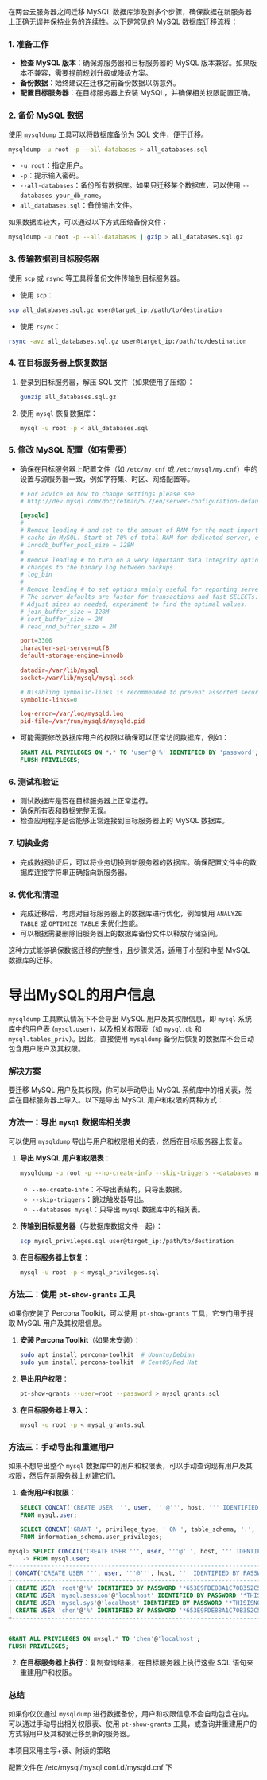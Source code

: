 在两台云服务器之间迁移 MySQL 数据库涉及到多个步骤，确保数据在新服务器上正确无误并保持业务的连续性。以下是常见的 MySQL 数据库迁移流程：

### 1. 准备工作
- **检查 MySQL 版本**：确保源服务器和目标服务器的 MySQL 版本兼容。如果版本不兼容，需要提前规划升级或降级方案。
- **备份数据**：始终建议在迁移之前备份数据以防意外。
- **配置目标服务器**：在目标服务器上安装 MySQL，并确保相关权限配置正确。

### 2. 备份 MySQL 数据
使用 `mysqldump` 工具可以将数据库备份为 SQL 文件，便于迁移。

```bash
mysqldump -u root -p --all-databases > all_databases.sql
```

- `-u root`：指定用户。
- `-p`：提示输入密码。
- `--all-databases`：备份所有数据库。如果只迁移某个数据库，可以使用 `--databases your_db_name`。
- `all_databases.sql`：备份输出文件。

如果数据库较大，可以通过以下方式压缩备份文件：
```bash
mysqldump -u root -p --all-databases | gzip > all_databases.sql.gz
```

### 3. 传输数据到目标服务器
使用 `scp` 或 `rsync` 等工具将备份文件传输到目标服务器。

- 使用 `scp`：
```bash
scp all_databases.sql.gz user@target_ip:/path/to/destination
```

- 使用 `rsync`：
```bash
rsync -avz all_databases.sql.gz user@target_ip:/path/to/destination
```

### 4. 在目标服务器上恢复数据
1. 登录到目标服务器，解压 SQL 文件（如果使用了压缩）：
   ```bash
   gunzip all_databases.sql.gz
   ```

2. 使用 `mysql` 恢复数据库：
   ```bash
   mysql -u root -p < all_databases.sql
   ```

### 5. 修改 MySQL 配置（如有需要）
- 确保在目标服务器上配置文件（如 `/etc/my.cnf` 或 `/etc/mysql/my.cnf`）中的设置与源服务器一致，例如字符集、时区、网络配置等。
   ```conf
   # For advice on how to change settings please see
   # http://dev.mysql.com/doc/refman/5.7/en/server-configuration-defaults.html

   [mysqld]
   #
   # Remove leading # and set to the amount of RAM for the most important data
   # cache in MySQL. Start at 70% of total RAM for dedicated server, else 10%.
   # innodb_buffer_pool_size = 128M
   #
   # Remove leading # to turn on a very important data integrity option: logging
   # changes to the binary log between backups.
   # log_bin
   #
   # Remove leading # to set options mainly useful for reporting servers.
   # The server defaults are faster for transactions and fast SELECTs.
   # Adjust sizes as needed, experiment to find the optimal values.
   # join_buffer_size = 128M
   # sort_buffer_size = 2M
   # read_rnd_buffer_size = 2M

   port=3306
   character-set-server=utf8
   default-storage-engine=innodb
                                                                                                                                                   
   datadir=/var/lib/mysql
   socket=/var/lib/mysql/mysql.sock

   # Disabling symbolic-links is recommended to prevent assorted security risks
   symbolic-links=0

   log-error=/var/log/mysqld.log
   pid-file=/var/run/mysqld/mysqld.pid
   ```


- 可能需要修改数据库用户的权限以确保可以正常访问数据库，例如：
  ```sql
  GRANT ALL PRIVILEGES ON *.* TO 'user'@'%' IDENTIFIED BY 'password';
  FLUSH PRIVILEGES;
  ```

### 6. 测试和验证
- 测试数据库是否在目标服务器上正常运行。
- 确保所有表和数据完整无误。
- 检查应用程序是否能够正常连接到目标服务器上的 MySQL 数据库。

### 7. 切换业务
- 完成数据验证后，可以将业务切换到新服务器的数据库。确保配置文件中的数据库连接字符串正确指向新服务器。

### 8. 优化和清理
- 完成迁移后，考虑对目标服务器上的数据库进行优化，例如使用 `ANALYZE TABLE` 或 `OPTIMIZE TABLE` 来优化性能。
- 可以根据需要删除旧服务器上的数据库备份文件以释放存储空间。

这种方式能够确保数据迁移的完整性，且步骤灵活，适用于小型和中型 MySQL 数据库的迁移。


# 导出MySQL的用户信息

`mysqldump` 工具默认情况下不会导出 MySQL 用户及其权限信息，即 `mysql` 系统库中的用户表 (`mysql.user`)，以及相关权限表（如 `mysql.db` 和 `mysql.tables_priv`）。因此，直接使用 `mysqldump` 备份后恢复的数据库不会自动包含用户账户及其权限。

### 解决方案

要迁移 MySQL 用户及其权限，你可以手动导出 MySQL 系统库中的相关表，然后在目标服务器上导入。以下是导出 MySQL 用户和权限的两种方式：

### 方法一：导出 `mysql` 数据库相关表

可以使用 `mysqldump` 导出与用户和权限相关的表，然后在目标服务器上恢复。

1. **导出 MySQL 用户和权限表**：
   ```bash
   mysqldump -u root -p --no-create-info --skip-triggers --databases mysql --tables user db tables_priv columns_priv > mysql_privileges.sql
   ```

   - `--no-create-info`：不导出表结构，只导出数据。
   - `--skip-triggers`：跳过触发器导出。
   - `--databases mysql`：只导出 `mysql` 数据库中的相关表。

2. **传输到目标服务器**（与数据库数据文件一起）：
   ```bash
   scp mysql_privileges.sql user@target_ip:/path/to/destination
   ```

3. **在目标服务器上恢复**：
   ```bash
   mysql -u root -p < mysql_privileges.sql
   ```

### 方法二：使用 `pt-show-grants` 工具

如果你安装了 Percona Toolkit，可以使用 `pt-show-grants` 工具，它专门用于提取 MySQL 用户及其权限信息。

1. **安装 Percona Toolkit**（如果未安装）：
   ```bash
   sudo apt install percona-toolkit  # Ubuntu/Debian
   sudo yum install percona-toolkit  # CentOS/Red Hat
   ```

2. **导出用户权限**：
   ```bash
   pt-show-grants --user=root --password > mysql_grants.sql
   ```

3. **在目标服务器上导入**：
   ```bash
   mysql -u root -p < mysql_grants.sql
   ```

### 方法三：手动导出和重建用户

如果不想导出整个 `mysql` 数据库中的用户和权限表，可以手动查询现有用户及其权限，然后在新服务器上创建它们。

1. **查询用户和权限**：
   ```sql
   SELECT CONCAT('CREATE USER ''', user, '''@''', host, ''' IDENTIFIED BY PASSWORD ''', authentication_string, ''';') 
   FROM mysql.user;

   SELECT CONCAT('GRANT ', privilege_type, ' ON ', table_schema, '.', table_name, ' TO ''', grantee, ''';')
   FROM information_schema.user_privileges;
   ```


```sql
mysql> SELECT CONCAT('CREATE USER ''', user, '''@''', host, ''' IDENTIFIED BY PASSWORD ''', authentication_string, ''';') 
    -> FROM mysql.user;
+-------------------------------------------------------------------------------------------------------------+
| CONCAT('CREATE USER ''', user, '''@''', host, ''' IDENTIFIED BY PASSWORD ''', authentication_string, ''';') |
+-------------------------------------------------------------------------------------------------------------+
| CREATE USER 'root'@'%' IDENTIFIED BY PASSWORD '*653E9FDE88A1C70B352C5607857B8AF9C612BE2E';                  |
| CREATE USER 'mysql.session'@'localhost' IDENTIFIED BY PASSWORD '*THISISNOTAVALIDPASSWORDTHATCANBEUSEDHERE'; |
| CREATE USER 'mysql.sys'@'localhost' IDENTIFIED BY PASSWORD '*THISISNOTAVALIDPASSWORDTHATCANBEUSEDHERE';     |
| CREATE USER 'chen'@'%' IDENTIFIED BY PASSWORD '*653E9FDE88A1C70B352C5607857B8AF9C612BE2E';                  |
+-------------------------------------------------------------------------------------------------------------+


GRANT ALL PRIVILEGES ON mysql.* TO 'chen'@'localhost';
FLUSH PRIVILEGES;


```

2. **在目标服务器上执行**：复制查询结果，在目标服务器上执行这些 SQL 语句来重建用户和权限。

### 总结

如果你仅仅通过 `mysqldump` 进行数据备份，用户和权限信息不会自动包含在内。可以通过手动导出相关权限表、使用 `pt-show-grants` 工具，或查询并重建用户的方式将用户及其权限迁移到新的服务器。


本项目采用主写+读、附读的策略

配置文件在 /etc/mysql/mysql.conf.d/mysqld.cnf 下